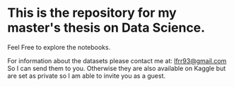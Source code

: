 # This is the repository for my master's thesis on Data Science. 

Feel Free to explore the notebooks. 

For information about the datasets please contact me at: lfrr93@gmail.com  So I can send them to you. Otherwise they are also available on Kaggle but are set as private so I am able to invite you as a guest. 
